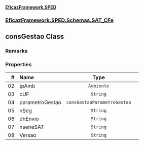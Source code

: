 #### [EficazFramework.SPED](EficazFrameworkSPED.md 'EficazFramework SPED')
### [EficazFramework.SPED.Schemas.SAT_CFe](EficazFramework.SPED.Schemas.SAT_CFe.md 'EficazFramework.SPED.Schemas.SAT_CFe')

## consGestao Class

### Remarks
### Properties

| # | Name | Type | |
| ---: | :--- | :---: | :--- |
| 02 | tpAmb | `Ambiente` |  |
| 03 | cUF | `String` |  |
| 04 | parametroGestao | `consGestaoParametroGestao` |  |
| 05 | nSeg | `String` |  |
| 06 | dhEnvio | `String` |  |
| 07 | nserieSAT | `String` |  |
| 08 | Versao | `String` |  |
